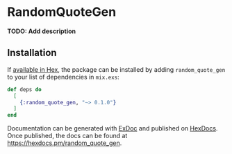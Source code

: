 # RandomQuoteGen

**TODO: Add description**

## Installation

If [available in Hex](https://hex.pm/docs/publish), the package can be installed
by adding `random_quote_gen` to your list of dependencies in `mix.exs`:

```elixir
def deps do
  [
    {:random_quote_gen, "~> 0.1.0"}
  ]
end
```

Documentation can be generated with [ExDoc](https://github.com/elixir-lang/ex_doc)
and published on [HexDocs](https://hexdocs.pm). Once published, the docs can
be found at <https://hexdocs.pm/random_quote_gen>.

